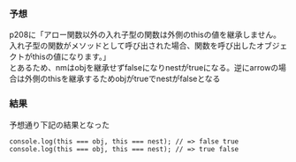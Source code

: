 ### 予想

p208に「アロー関数以外の入れ子型の関数は外側のthisの値を継承しません。入れ子型の関数がメソッドとして呼び出された場合、関数を呼び出したオブジェクトがthisの値になります。」<br>
とあるため、nmはobjを継承せずfalseになりnestがtrueになる。逆にarrowの場合は外側のthisを継承するためobjがtrueでnestがfalseとなる

### 結果

予想通り下記の結果となった

```
console.log(this === obj, this === nest); // => false true
console.log(this === obj, this === nest); // => true false
```
